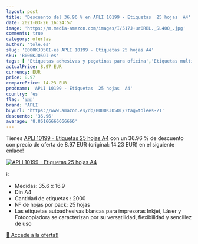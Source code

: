 ```yaml
---
layout: post
title: 'Descuento del 36.96 % en APLI 10199 - Etiquetas  25 hojas  A4'
date: 2021-03-26 16:24:57
image: 'https://m.media-amazon.com/images/I/517J+ur0RBL._SL400_.jpg'
comments: true
category: ofertas
author: 'tole.es'
slug: 'B000KJO5OI-es APLI 10199 - Etiquetas 25 hojas A4'
sku: 'B000KJO5OI-es'
tags: [ 'Etiquetas adhesivas y pegatinas para oficina','Etiquetas multiuso','Etiquetas, separadores y sellos','Material de oficina','Oficina y papelería','apli', ]
actualPrice: 8.97 EUR
currency: EUR
price: 8.97
comparePrice: 14.23 EUR
prodname: 'APLI 10199 - Etiquetas  25 hojas  A4'
country: 'es'
flag: '🇪🇸'
brand: 'APLI'
buyurl: 'https://www.amazon.es/dp/B000KJO5OI/?tag=tolees-21'
descuento: '36.96'
average: '8.86166666666666'
---
```


Tienes [APLI 10199 - Etiquetas  25 hojas  A4](https://www.amazon.es/dp/B000KJO5OI/?tag=tolees-21) con un 36.96 % de descuento con precio de oferta de 8.97 EUR (original: 14.23 EUR) en el siguiente enlace!

[![APLI 10199 - Etiquetas  25 hojas  A4](https://m.media-amazon.com/images/I/517J+ur0RBL._SL400_.jpg)](https://www.amazon.es/dp/B000KJO5OI/?tag=tolees-21)

ℹ️:

- Medidas: 35.6 x 16.9
- Din A4
- Cantidad de etiquetas : 2000
- Nº de hojas por pack: 25 hojas
- Las etiquetas autoadhesivas blancas para impresoras Inkjet, Láser y Fotocopiadora se caracterizan por su versatilidad, flexibilidad y sencillez de uso

[🛒 Accede a la oferta!!](https://www.amazon.es/dp/B000KJO5OI/?tag=tolees-21)
